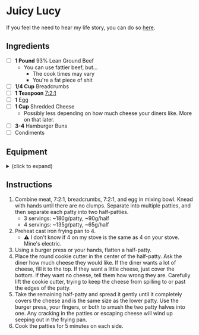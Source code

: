 # Juicy Lucy

If you feel the need to hear my life story, you can do so [here](https://www.youtube.com/watch?v=dQw4w9WgXcQ).

## Ingredients

- [ ] **1 Pound** 93% Lean Ground Beef
  - You can use fattier beef, but...
    - The cook times may vary
    - You're a fat piece of shit
- [ ] **1/4 Cup** Breadcrumbs
- [ ] **1 Teaspoon** [7:2:1](../Misc/721.md)
- [ ] **1** Egg
- [ ] **1 Cup** Shredded Cheese
    - Possibly less depending on how much cheese your diners like. More on that later.
- [ ] **3-4** Hamburger Buns
- [ ] Condiments

## Equipment

<details>
<summary>(click to expand)</summary>

- [ ] Medium Mixing Bowl
- [ ] Cast Iron Frying Pan
- [ ] Round 2-3" Cookie Cutter
- [ ] Spatula
- [ ] A Stove?
- [ ] (optional) Burger Press

</details>

## Instructions

1. Combine meat, 7:2:1, breadcrumbs, 7:2:1, and egg in mixing bowl. Knead with hands until there are no clumps. Separate into multiple patties, and then separate each patty into two half-patties.
    - 3 servings: ~180g/patty, ~90g/half
    - 4 servings: ~135g/patty, ~65g/half
1. Preheat cast iron frying pan to 4.
    - :warning: I don't know if 4 on my stove is the same as 4 on your stove. Mine's electric.
1. Using a burger press or your hands, flatten a half-patty.
1. Place the round cookie cutter in the center of the half-patty. Ask the diner how much cheese they would like. If the diner wants a lot of cheese, fill it to the top. If they want a little cheese, just cover the bottom. If they want no cheese, tell them how wrong they are. Carefully lift the cookie cutter, trying to keep the cheese from spilling to or past the edges of the patty.
1. Take the remaining half-patty and spread it gently until it completely covers the cheese and is the same size as the lower patty. Use the burger press, your fingers, or both to smush the two patty halves into one. Any cracking in the patties or escaping cheese will wind up seeping out in the frying pan.
1. Cook the patties for 5 minutes on each side.
